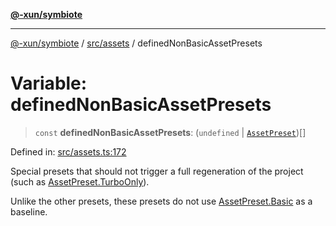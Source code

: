 [**@-xun/symbiote**](../../../README.md)

***

[@-xun/symbiote](../../../README.md) / [src/assets](../README.md) / definedNonBasicAssetPresets

# Variable: definedNonBasicAssetPresets

> `const` **definedNonBasicAssetPresets**: (`undefined` \| [`AssetPreset`](../enumerations/AssetPreset.md))[]

Defined in: [src/assets.ts:172](https://github.com/Xunnamius/symbiote/blob/7f1f7a2772751006b2f87a140f0b00c116f4412c/src/assets.ts#L172)

Special presets that should not trigger a full regeneration of the project
(such as [AssetPreset.TurboOnly](../enumerations/AssetPreset.md#turboonly)).

Unlike the other presets, these presets do not use [AssetPreset.Basic](../enumerations/AssetPreset.md#basic)
as a baseline.

